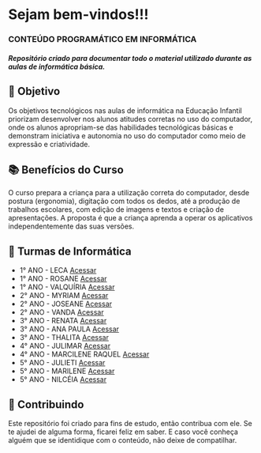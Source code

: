<h1> Sejam bem-vindos!!!</h1>
<h3>CONTEÚDO PROGRAMÁTICO EM INFORMÁTICA</h3>
<h5> Repositório criado para documentar todo o material utilizado durante as aulas de informática básica. </h5> 



<h2> 🎯 Objetivo </h2>
Os objetivos tecnológicos nas aulas de informática na Educação Infantil priorizam desenvolver nos alunos atitudes corretas no uso do computador, onde os alunos apropriam-se das habilidades tecnológicas básicas e demonstram iniciativa e autonomia no uso do computador como meio de expressão e criatividade.

<h2> 📚 Benefícios do Curso </h2>
O curso prepara a criança para a utilização correta do computador, desde postura (ergonomia), digitação com todos os dedos, até a produção de trabalhos escolares, com edição de imagens e textos e criação de apresentações. A proposta é que a criança aprenda a operar os aplicativos independentemente das suas versões.


<h2 dir="auto"> 🚦 Turmas de Informática </h2>
<ul dir="auto">
 <li> 1° ANO - LECA <a href="https://">Acessar</a> </li>
 <li> 1° ANO - ROSANE <a href="https://">Acessar</a> </li>
 <li> 1° ANO - VALQUÍRIA <a href="https://">Acessar</a> </li>
 
 <li> 2° ANO - MYRIAM <a href="https://">Acessar</a> </li>
 <li> 2° ANO - JOSEANE <a href="https://">Acessar</a> </li>
 <li> 2° ANO - VANDA <a href="https://">Acessar</a> </li>

 <li> 3° ANO - RENATA <a href="https://">Acessar</a> </li>
 <li> 3° ANO - ANA PAULA <a href="https://">Acessar</a> </li>
 <li> 3° ANO - THALITA <a href="https://">Acessar</a> </li>

 <li> 4° ANO - JULIMAR <a href="https://">Acessar</a> </li>
 <li> 4° ANO - MARCILENE RAQUEL <a href="https://">Acessar</a> </li>
 
<li> 5° ANO - JULIETI <a href="https://">Acessar</a> </li>
<li> 5° ANO - MARILENE <a href="https://">Acessar</a> </li>
<li> 5° ANO - NILCÉIA <a href="https://">Acessar</a> </li>

</ul>



<h2 dir="auto"> 🤝 Contribuindo </h2>
<p dir="auto">
  Este repositório foi criado para fins de estudo, então contribua com ele. Se te ajudei de alguma forma, ficarei feliz em
  saber. E caso você conheça alguém que se identidique com o conteúdo, não deixe de compatilhar.
</p>
